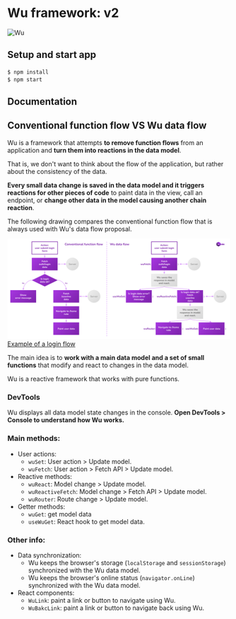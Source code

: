 # Wu framework: v2

![Wu](./resources/wu-logotype-03.png)

## Setup and start app

```sh
$ npm install
$ npm start
```

## Documentation

## Conventional function flow VS Wu data flow

Wu is a framework that attempts **to remove function flows** from an application and **turn them into reactions in the data model**.

That is, we don't want to think about the flow of the application, but rather about the consistency of the data.

**Every small data change is saved in the data model and it triggers reactions for other pieces of code** to paint data in the view, call an endpoint, or **change other data in the model causing another chain reaction**.

The following drawing compares the conventional function flow that is always used with Wu's data flow proposal.

[![](./resources/coventional-vs-data-flow.svg)Example of a login flow](https://raw.githubusercontent.com/migueldelmazo/wu/v2/resources/coventional-vs-data-flow.svg)

The main idea is to **work with a main data model and a set of small functions** that modify and react to changes in the data model.

Wu is a reactive framework that works with pure functions.

### DevTools

Wu displays all data model state changes in the console. **Open DevTools > Console to understand how Wu works.**

### Main methods:

- User actions:
  - `wuSet`: User action > Update model.
  - `wuFetch`: User action > Fetch API > Update model.
- Reactive methods:
  - `wuReact`: Model change > Update model.
  - `wuReactiveFetch`: Model change > Fetch API > Update model.
  - `wuRouter`: Route change > Update model.
- Getter methods:
  - `wuGet`: get model data
  - `useWuGet`: React hook to get model data.

### Other info:

- Data synchronization:
  - Wu keeps the browser's storage (`localStorage` and `sessionStorage`) synchronized with the Wu data model.
  - Wu keeps the browser's online status (`navigator.onLine`) synchronized with the Wu data model.
- React components:
  - `WuLink`: paint a link or button to navigate using Wu.
  - `WuBakcLink`: paint a link or button to navigate back using Wu.